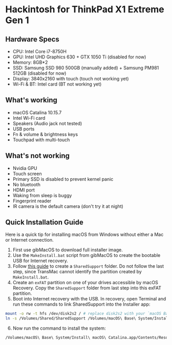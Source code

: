 # Hackintosh for ThinkPad X1 Extreme Gen 1

## Hardware Specs

- CPU: Intel Core i7-8750H
- GPU: Intel UHD Graphics 630 + GTX 1050 Ti (disabled for now)
- Memory: 8GB*2
- SSD: Samsung SSD 980 500GB (manually added) + Samsung PM981 512GB (disabled for now)
- Display: 3840x2160 with touch (touch not working yet)
- Wi-Fi & BT: Intel card (BT not working yet)

## What's working

- macOS Catalina 10.15.7
- Intel Wi-Fi card
- Speakers (Audio jack not tested)
- USB ports
- Fn & volume & brightness keys
- Touchpad with multi-touch

## What's not working

- Nvidia GPU
- Touch screen
- Primary SSD is disabled to prevent kernel panic
- No bluetooth
- HDMI port
- Waking from sleep is buggy
- Fingerprint reader
- IR camera is the default camera (don't try it at night)

## Quick Installation Guide

Here is a quick tip for installing macOS from Windows without either a Mac or Internet connection.

1. First use gibMacOS to download full installer image.
2. Use the `MakeInstall.bat` script from gibMacOS to create the bootable USB for Internet recovery.
3. Follow [this guide](https://www.reddit.com/r/hackintosh/comments/fdvf67/comment/fjjzrpm/) to create a `SharedSupport` folder. Do not follow the last step, since TransMac cannot identify the partition created by `MakeInstall.bat`.
4. Create an `exFAT` partition on one of your drives accessible by macOS Recovery. Copy the `SharedSupport` folder from last step into this exFAT partition.
5. Boot into Internet recovery with the USB. In recovery, open Terminal and run these commands to link SharedSupport into the Installer app:

```sh
mount -o rw -t hfs /dev/disk2s2 / # replace disk2s2 with your `macOS Base System` disk id
ln -s /Volumes/Shared/SharedSupport /Volumes/macOS\ Base\ System/Install\ macOS\ Catalina.app/Contents/ # replace Shared with your exFAT partition name
```

6. Now run the command to install the system:

```sh
/Volumes/macOS\ Base\ System/Install\ macOS\ Catalina.app/Contents/Resources/startosinstall --volume /Volumes/macOS
```